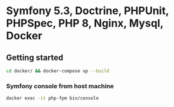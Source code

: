 # Symfony 5.3, Doctrine, PHPUnit, PHPSpec, PHP 8, Nginx, Mysql, Docker

## Getting started

```bash
cd docker/ && docker-compose up --build
```

### Symfony console from host machine
```bash
docker exec -it php-fpm bin/console
```